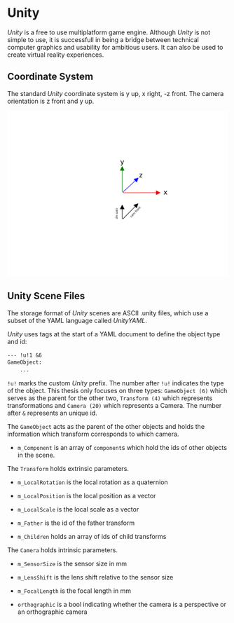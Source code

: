 # Unity

*Unity* is a free to use multiplatform game engine. Although *Unity* is
not simple to use, it is successfull in being a bridge between technical
computer graphics and usability for ambitious users. It can also be used
to create virtual reality experiences.

## Coordinate System

The standard *Unity* coordinate system is y up, x right, -z front. The camera orientation is z front and y up.



![image](./Unity_coordinatesystem_cam-1.png)

## Unity Scene Files

The storage format of *Unity*
scenes are ASCII .unity files, which use a subset of the YAML language
called *UnityYAML*.

*Unity* uses tags at the start of a YAML document to define the object
type and id:

```default
--- !u!1 &6
GameObject:
    ...
```

`!u!` marks the custom *Unity* prefix. The number after `!u!`
indicates the type of the object. This thesis only focuses on three
types: `GameObject (6)` which serves as the parent for the other two,
`Transform (4)` which represents transformations and `Camera (20)`
which represents a Camera. The number after `&` represents an unique
id.

The `GameObject` acts as the parent of the other objects and holds the
information which transform corresponds to which camera.


* `m_Component` is an array of `component`s which hold the ids of
other objects in the scene.

The `Transform` holds extrinsic parameters.


* `m_LocalRotation` is the local rotation as a quaternion


* `m_LocalPosition` is the local position as a vector


* `m_LocalScale` is the local scale as a vector


* `m_Father` is the id of the father transform


* `m_Children` holds an array of ids of child transforms

The `Camera` holds intrinsic parameters.


* `m_SensorSize` is the sensor size in mm


* `m_LensShift` is the lens shift relative to the sensor size


* `m_FocalLength` is the focal length in mm


* `orthographic` is a bool indicating whether the camera is a
perspective or an orthographic camera
